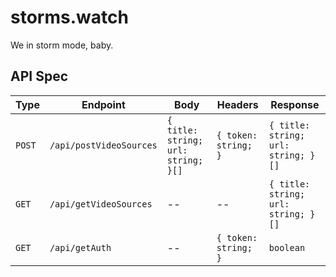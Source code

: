 # storms.watch

We in storm mode, baby.

## API Spec

| Type   | Endpoint                | Body                                | Headers              | Response                            |
| ------ | ----------------------- | ----------------------------------- | -------------------- | ----------------------------------- |
| `POST` | `/api/postVideoSources` | `{ title: string; url: string; }[]` | `{ token: string; }` | `{ title: string; url: string; }[]` |
| `GET`  | `/api/getVideoSources`  | --                                  | --                   | `{ title: string; url: string; }[]` |
| `GET`  | `/api/getAuth`          | --                                  | `{ token: string; }` | `boolean`                           |
